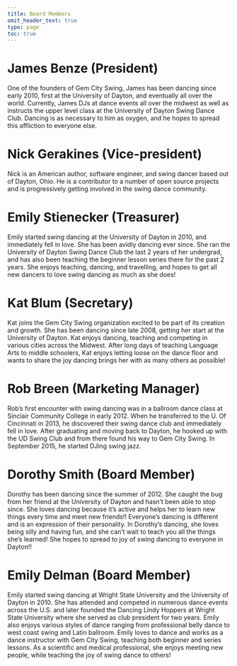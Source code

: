 ```yaml
---
title: Board Members
omit_header_text: true
type: page
toc: true
---
```


# James Benze (President)

One of the founders of Gem City Swing, James has been dancing since early 2010, first at the University of Dayton, and eventually all over the world.  Currently, James DJs at dance events all over the midwest as well as instructs the upper level class at the University of Dayton Swing Dance Club.  Dancing is as necessary to him as oxygen, and he hopes to spread this affliction to everyone else.

# Nick Gerakines (Vice-president)

Nick is an American author, software engineer, and swing dancer based out of Dayton, Ohio. He is a contributor to a number of open source projects and is progressively getting involved in the swing dance community.

# Emily Stienecker (Treasurer)

Emily started swing dancing at the University of Dayton in 2010, and immediately fell in love. She has been avidly dancing ever since. She ran the University of Dayton Swing Dance Club the last 2 years of her undergrad, and has also been teaching the beginner lesson series there for the past 2 years. She enjoys teaching, dancing, and travelling, and hopes to get all new dancers to love swing dancing as much as she does!

# Kat Blum (Secretary)

Kat joins the Gem City Swing organization excited to be part of its creation and growth. She has been dancing since late 2008, getting her start at the University of Dayton. Kat enjoys dancing, teaching and competing in various cities across the Midwest. After long days of teaching Language Arts to middle schoolers, Kat enjoys letting loose on the dance floor and wants to share the joy dancing brings her with as many others as possible!

# Rob Breen (Marketing Manager)

Rob’s first encounter with swing dancing was in a ballroom dance class at Sinclair Community College in early 2012. When he transferred to the U. Of Cincinnati in 2013, he discovered their swing dance club and immediately fell in love. After graduating and moving back to Dayton, he hooked up with the UD Swing Club and from there found his way to Gem City Swing. In September 2015, he started DJing swing jazz.

# Dorothy Smith (Board Member)

Dorothy has been dancing since the summer of 2012. She caught the bug from her friend at the University of Dayton and hasn’t been able to stop since. She loves dancing because it’s active and helps her to learn new things every time and meet new friends!! Everyone’s dancing is different and is an expression of their personality. In Dorothy’s dancing, she loves being silly and having fun, and she can’t wait to teach you all the things she’s learned! She hopes to spread to joy of swing dancing to everyone in Dayton!!

# Emily Delman (Board Member)

Emily started swing dancing at Wright State University and the University of Dayton in 2010. She has attended and competed in numerous dance events across the U.S. and later founded the Dancing Lindy Hoppers at Wright State University where she served as club president for two years. Emily also enjoys various styles of dance ranging from professional belly dance to west coast swing and Latin ballroom. Emily loves to dance and works as a dance instructor with Gem City Swing, teaching both beginner and series lessons. As a scientific and medical professional, she enjoys meeting new people, while teaching the joy of swing dance to others!